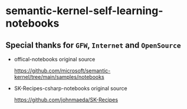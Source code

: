 # semantic-kernel-self-learning-notebooks

## Special thanks for `GFW`, `Internet` and `OpenSource`

- offical-notebooks original source

  https://github.com/microsoft/semantic-kernel/tree/main/samples/notebooks

- SK-Recipes-csharp-notebooks original source

  https://github.com/johnmaeda/SK-Recipes
